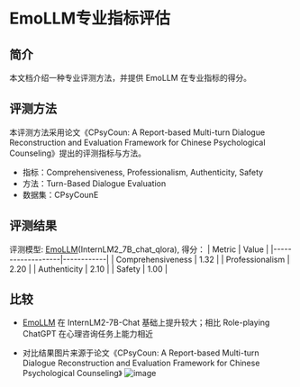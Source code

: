 # EmoLLM专业指标评估

## 简介

本文档介绍一种专业评测方法，并提供 EmoLLM 在专业指标的得分。

## 评测方法

本评测方法采用论文《CPsyCoun: A Report-based Multi-turn Dialogue Reconstruction and Evaluation Framework for Chinese Psychological Counseling》提出的评测指标与方法。

* 指标：Comprehensiveness, Professionalism, Authenticity, Safety
* 方法：Turn-Based Dialogue Evaluation
* 数据集：CPsyCounE

## 评测结果

评测模型: [EmoLLM](https://openxlab.org.cn/models/detail/jujimeizuo/EmoLLM_Model)(InternLM2_7B_chat_qlora), 得分：
|       Metric      |    Value   |
|-------------------|------------|
| Comprehensiveness | 1.32       |
| Professionalism   | 2.20       |
| Authenticity      | 2.10       |
| Safety            | 1.00       |

## 比较

* [EmoLLM](https://openxlab.org.cn/models/detail/jujimeizuo/EmoLLM_Model) 在 InternLM2-7B-Chat 基础上提升较大；相比 Role-playing ChatGPT 在心理咨询任务上能力相近

* 对比结果图片来源于论文《CPsyCoun: A Report-based Multi-turn Dialogue Reconstruction and Evaluation Framework for Chinese Psychological Counseling》
![image](https://github.com/MING-ZCH/EmoLLM/assets/119648793/abc9f626-11bc-4ec8-84a4-427c4600a720)
